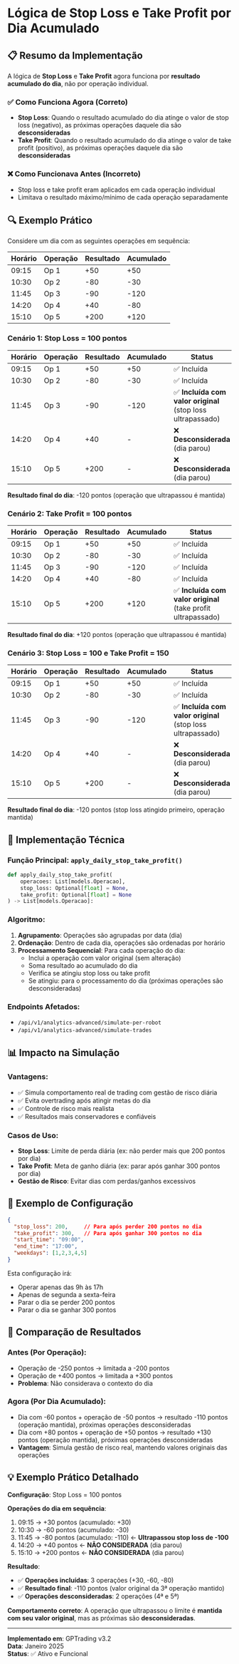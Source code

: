 # Lógica de Stop Loss e Take Profit por Dia Acumulado

## 📋 **Resumo da Implementação**

A lógica de **Stop Loss** e **Take Profit** agora funciona por **resultado acumulado do dia**, não por operação individual.

### ✅ **Como Funciona Agora (Correto)**

- **Stop Loss**: Quando o resultado acumulado do dia atinge o valor de stop loss (negativo), as próximas operações daquele dia são **desconsideradas**
- **Take Profit**: Quando o resultado acumulado do dia atinge o valor de take profit (positivo), as próximas operações daquele dia são **desconsideradas**

### ❌ **Como Funcionava Antes (Incorreto)**

- Stop loss e take profit eram aplicados em cada operação individual
- Limitava o resultado máximo/mínimo de cada operação separadamente

## 🔍 **Exemplo Prático**

Considere um dia com as seguintes operações em sequência:

| Horário | Operação | Resultado | Acumulado |
|---------|----------|-----------|-----------|
| 09:15   | Op 1     | +50       | +50       |
| 10:30   | Op 2     | -80       | -30       |
| 11:45   | Op 3     | -90       | -120      |
| 14:20   | Op 4     | +40       | -80       |
| 15:10   | Op 5     | +200      | +120      |

### **Cenário 1: Stop Loss = 100 pontos**

| Horário | Operação | Resultado | Acumulado | Status |
|---------|----------|-----------|-----------|---------|
| 09:15   | Op 1     | +50       | +50       | ✅ Incluída |
| 10:30   | Op 2     | -80       | -30       | ✅ Incluída |
| 11:45   | Op 3     | -90       | -120      | ✅ **Incluída com valor original** (stop loss ultrapassado) |
| 14:20   | Op 4     | +40       | -         | ❌ **Desconsiderada** (dia parou) |
| 15:10   | Op 5     | +200      | -         | ❌ **Desconsiderada** (dia parou) |

**Resultado final do dia**: -120 pontos (operação que ultrapassou é mantida)

### **Cenário 2: Take Profit = 100 pontos**

| Horário | Operação | Resultado | Acumulado | Status |
|---------|----------|-----------|-----------|---------|
| 09:15   | Op 1     | +50       | +50       | ✅ Incluída |
| 10:30   | Op 2     | -80       | -30       | ✅ Incluída |
| 11:45   | Op 3     | -90       | -120      | ✅ Incluída |
| 14:20   | Op 4     | +40       | -80       | ✅ Incluída |
| 15:10   | Op 5     | +200      | +120      | ✅ **Incluída com valor original** (take profit ultrapassado) |

**Resultado final do dia**: +120 pontos (operação que ultrapassou é mantida)

### **Cenário 3: Stop Loss = 100 e Take Profit = 150**

| Horário | Operação | Resultado | Acumulado | Status |
|---------|----------|-----------|-----------|---------|
| 09:15   | Op 1     | +50       | +50       | ✅ Incluída |
| 10:30   | Op 2     | -80       | -30       | ✅ Incluída |
| 11:45   | Op 3     | -90       | -120      | ✅ **Incluída com valor original** (stop loss ultrapassado) |
| 14:20   | Op 4     | +40       | -         | ❌ **Desconsiderada** (dia parou) |
| 15:10   | Op 5     | +200      | -         | ❌ **Desconsiderada** (dia parou) |

**Resultado final do dia**: -120 pontos (stop loss atingido primeiro, operação mantida)

## 🔧 **Implementação Técnica**

### **Função Principal**: `apply_daily_stop_take_profit()`

```python
def apply_daily_stop_take_profit(
    operacoes: List[models.Operacao], 
    stop_loss: Optional[float] = None, 
    take_profit: Optional[float] = None
) -> List[models.Operacao]:
```

### **Algoritmo**:

1. **Agrupamento**: Operações são agrupadas por data (dia)
2. **Ordenação**: Dentro de cada dia, operações são ordenadas por horário
3. **Processamento Sequencial**: Para cada operação do dia:
   - Inclui a operação com valor original (sem alteração)
   - Soma resultado ao acumulado do dia
   - Verifica se atingiu stop loss ou take profit
   - Se atingiu: para o processamento do dia (próximas operações são desconsideradas)

### **Endpoints Afetados**:

- `/api/v1/analytics-advanced/simulate-per-robot`
- `/api/v1/analytics-advanced/simulate-trades`

## 📊 **Impacto na Simulação**

### **Vantagens**:
- ✅ Simula comportamento real de trading com gestão de risco diária
- ✅ Evita overtrading após atingir metas do dia
- ✅ Controle de risco mais realista
- ✅ Resultados mais conservadores e confiáveis

### **Casos de Uso**:
- **Stop Loss**: Limite de perda diária (ex: não perder mais que 200 pontos por dia)
- **Take Profit**: Meta de ganho diária (ex: parar após ganhar 300 pontos por dia)
- **Gestão de Risco**: Evitar dias com perdas/ganhos excessivos

## 🎯 **Exemplo de Configuração**

```json
{
  "stop_loss": 200,     // Para após perder 200 pontos no dia
  "take_profit": 300,   // Para após ganhar 300 pontos no dia
  "start_time": "09:00", 
  "end_time": "17:00",
  "weekdays": [1,2,3,4,5]
}
```

Esta configuração irá:
- Operar apenas das 9h às 17h
- Apenas de segunda a sexta-feira
- Parar o dia se perder 200 pontos
- Parar o dia se ganhar 300 pontos

## 🔄 **Comparação de Resultados**

### **Antes (Por Operação)**:
- Operação de -250 pontos → limitada a -200 pontos
- Operação de +400 pontos → limitada a +300 pontos
- **Problema**: Não considerava o contexto do dia

### **Agora (Por Dia Acumulado)**:
- Dia com -60 pontos + operação de -50 pontos → resultado -110 pontos (operação mantida), próximas operações desconsideradas
- Dia com +80 pontos + operação de +50 pontos → resultado +130 pontos (operação mantida), próximas operações desconsideradas
- **Vantagem**: Simula gestão de risco real, mantendo valores originais das operações

## 💡 **Exemplo Prático Detalhado**

**Configuração**: Stop Loss = 100 pontos

**Operações do dia em sequência**:
1. 09:15 → +30 pontos (acumulado: +30)
2. 10:30 → -60 pontos (acumulado: -30)
3. 11:45 → -80 pontos (acumulado: -110) ← **Ultrapassou stop loss de -100**
4. 14:20 → +40 pontos ← **NÃO CONSIDERADA** (dia parou)
5. 15:10 → +200 pontos ← **NÃO CONSIDERADA** (dia parou)

**Resultado**: 
- ✅ **Operações incluídas**: 3 operações (+30, -60, -80)
- ✅ **Resultado final**: -110 pontos (valor original da 3ª operação mantido)
- ✅ **Operações desconsideradas**: 2 operações (4ª e 5ª)

**Comportamento correto**: A operação que ultrapassou o limite é **mantida com seu valor original**, mas as próximas são **desconsideradas**.

---

**Implementado em**: GPTrading v3.2  
**Data**: Janeiro 2025  
**Status**: ✅ Ativo e Funcional 